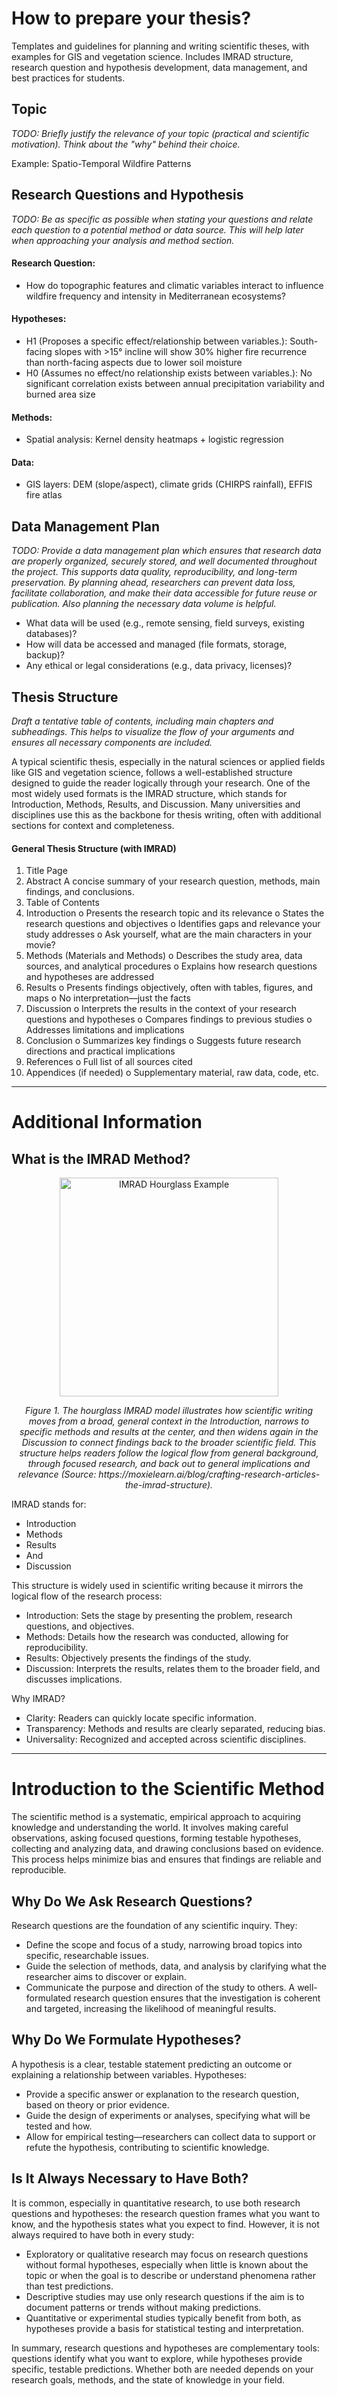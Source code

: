 # How to prepare your thesis?
Templates and guidelines for planning and writing scientific theses, with examples for GIS and vegetation science. Includes IMRAD structure, research question and hypothesis development, data management, and best practices for students.

## Topic
*TODO: Briefly justify the relevance of your topic (practical and scientific motivation). Think about the "why" behind their choice.*

Example: Spatio-Temporal Wildfire Patterns

## Research Questions and Hypothesis
*TODO: Be as specific as possible when stating your questions and relate each question to a potential method or data source. This will help later when approaching your analysis and method section.*

#### Research Question:
- How do topographic features and climatic variables interact to influence wildfire frequency and intensity in Mediterranean ecosystems?
#### Hypotheses:
- H1 (Proposes a specific effect/relationship between variables.): South-facing slopes with >15° incline will show 30% higher fire recurrence than north-facing aspects due to lower soil moisture
- H0 (Assumes no effect/no relationship exists between variables.): No significant correlation exists between annual precipitation variability and burned area size
#### Methods:
- Spatial analysis: Kernel density heatmaps + logistic regression
#### Data: 
- GIS layers: DEM (slope/aspect), climate grids (CHIRPS rainfall), EFFIS fire atlas

## Data Management Plan
*TODO: Provide a data management plan which ensures that research data are properly organized, securely stored, and well documented throughout the project. This supports data quality, reproducibility, and long-term preservation. By planning ahead, researchers can prevent data loss, facilitate collaboration, and make their data accessible for future reuse or publication. Also planning the necessary data volume is helpful.*

- What data will be used (e.g., remote sensing, field surveys, existing databases)?
- How will data be accessed and managed (file formats, storage, backup)?
- Any ethical or legal considerations (e.g., data privacy, licenses)?

## Thesis Structure
*Draft a tentative table of contents, including main chapters and subheadings. This helps to visualize the flow of your arguments and ensures all necessary components are included.* 

A typical scientific thesis, especially in the natural sciences or applied fields like GIS and vegetation science, follows a well-established structure designed to guide the reader logically through your research. One of the most widely used formats is the IMRAD structure, which stands for Introduction, Methods, Results, and Discussion. Many universities and disciplines use this as the backbone for thesis writing, often with additional sections for context and completeness.

#### General Thesis Structure (with IMRAD)
1.	Title Page
2.	Abstract
A concise summary of your research question, methods, main findings, and conclusions.
3.	Table of Contents
4.	Introduction
o	Presents the research topic and its relevance
o	States the research questions and objectives
o	Identifies gaps and relevance your study addresses
o	Ask yourself, what are the main characters in your movie?
5.	Methods (Materials and Methods)
o	Describes the study area, data sources, and analytical procedures
o	Explains how research questions and hypotheses are addressed
6.	Results
o	Presents findings objectively, often with tables, figures, and maps
o	No interpretation—just the facts
7.	Discussion
o	Interprets the results in the context of your research questions and hypotheses
o	Compares findings to previous studies
o	Addresses limitations and implications
8.	Conclusion
o	Summarizes key findings
o	Suggests future research directions and practical implications
9.	References
o	Full list of all sources cited
10.	Appendices (if needed)
o	Supplementary material, raw data, code, etc.
________________________________________

# Additional Information

## What is the IMRAD Method?

<p align="center">
  <img src="imgs/imrad.png" width="350" alt="IMRAD Hourglass Example">
</p>
<p align="center"><em>Figure 1. The hourglass IMRAD model illustrates how scientific writing moves from a broad, general context in the Introduction, narrows to specific methods and results at the center, and then widens again in the Discussion to connect findings back to the broader scientific field. This structure helps readers follow the logical flow from general background, through focused research, and back out to general implications and relevance (Source: https://moxielearn.ai/blog/crafting-research-articles-the-imrad-structure).</em></p>

 
IMRAD stands for:
- Introduction
- Methods
- Results
- And
- Discussion

This structure is widely used in scientific writing because it mirrors the logical flow of the research process:
- Introduction: Sets the stage by presenting the problem, research questions, and objectives.
- Methods: Details how the research was conducted, allowing for reproducibility.
- Results: Objectively presents the findings of the study.
- Discussion: Interprets the results, relates them to the broader field, and discusses implications.

Why IMRAD?
- Clarity: Readers can quickly locate specific information.
- Transparency: Methods and results are clearly separated, reducing bias.
- Universality: Recognized and accepted across scientific disciplines.
________________________________________

# Introduction to the Scientific Method
The scientific method is a systematic, empirical approach to acquiring knowledge and understanding the world. It involves making careful observations, asking focused questions, forming testable hypotheses, collecting and analyzing data, and drawing conclusions based on evidence. This process helps minimize bias and ensures that findings are reliable and reproducible.

## Why Do We Ask Research Questions?
Research questions are the foundation of any scientific inquiry. They:
- Define the scope and focus of a study, narrowing broad topics into specific, researchable issues.
- Guide the selection of methods, data, and analysis by clarifying what the researcher aims to discover or explain.
- Communicate the purpose and direction of the study to others.
A well-formulated research question ensures that the investigation is coherent and targeted, increasing the likelihood of meaningful results.

## Why Do We Formulate Hypotheses?
A hypothesis is a clear, testable statement predicting an outcome or explaining a relationship between variables. Hypotheses:
- Provide a specific answer or explanation to the research question, based on theory or prior evidence.
- Guide the design of experiments or analyses, specifying what will be tested and how.
- Allow for empirical testing—researchers can collect data to support or refute the hypothesis, contributing to scientific knowledge.

## Is It Always Necessary to Have Both?
It is common, especially in quantitative research, to use both research questions and hypotheses: the research question frames what you want to know, and the hypothesis states what you expect to find. However, it is not always required to have both in every study:
- Exploratory or qualitative research may focus on research questions without formal hypotheses, especially when little is known about the topic or when the goal is to describe or understand phenomena rather than test predictions.
- Descriptive studies may use only research questions if the aim is to document patterns or trends without making predictions.
- Quantitative or experimental studies typically benefit from both, as hypotheses provide a basis for statistical testing and interpretation.

In summary, research questions and hypotheses are complementary tools: questions identify what you want to explore, while hypotheses provide specific, testable predictions. Whether both are needed depends on your research goals, methods, and the state of knowledge in your field.

